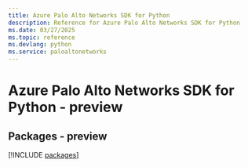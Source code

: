 ```yaml
---
title: Azure Palo Alto Networks SDK for Python
description: Reference for Azure Palo Alto Networks SDK for Python
ms.date: 03/27/2025
ms.topic: reference
ms.devlang: python
ms.service: paloaltonetworks
---
```

# Azure Palo Alto Networks SDK for Python - preview
## Packages - preview
[!INCLUDE [packages](palo-alto-networks-index.md)]